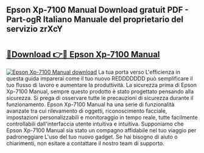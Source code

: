 ## Epson Xp-7100 Manual Download gratuit PDF - Part-ogR Italiano Manuale del proprietario del servizio zrXcY

# <h2><a href="http://dfgrgp.blite.top/?on=Epson+Xp-7100+Manual">🔗Download 👉🔴 Epson Xp-7100 Manual</a></h2>

[![Epson Xp-7100 Manual download](https://i.imgur.com/lujVjoI.png)](http://dfgrgp.blite.top/?on=Epson+Xp-7100+Manual)
La tua porta verso L'efficienza in questa guida imparerai come il tuo nuovo REDDDDDDD può semplificare il tuo flusso di lavoro e aumentare la produttività. La sicurezza prima di Epson Xp-7100 Manual, sempre questo prodotto è stato progettato pensando alla sicurezza. Si prega di osservare tutte le precauzioni di sicurezza durante il funzionamento. Epson Xp-7100 Manual ha una serie di funzionalità avanzate tra cui rilevamento di oggetti, riconoscimento facciale, impostazioni personalizzabili e monitoraggio in tempo reale, tutte facilmente controllabili dall'interfaccia utente intuitiva e intuitiva. Supponiamo che Epson Xp-7100 Manual sia stato un compagno affidabile nel tuo viaggio per padroneggiare L'uso del tuo nuovo gadget. Se hai bisogno di aiuto o chiarimenti, non esitare a contattare il nostro team di supporto.
